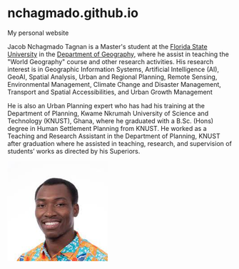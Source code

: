 # nchagmado.github.io
My personal website

Jacob Nchagmado Tagnan is a Master's student at the [Florida State University](https://www.fsu.edu/) in the [Department of Geography](https://coss.fsu.edu/geography/), where he assist in teaching the "World Geography" course and other research activities. His research interest is in Geographic Information Systems, Artificial Intelligence (AI), GeoAI, Spatial Analysis, Urban and Regional Planning, Remote Sensing, Environmental Management, Climate Change and Disaster Management, Transport and Spatial Accessibilities, and Urban Growth Management

He is also an Urban Planning expert who has had his training at the Department of Planning, Kwame Nkrumah University of Science and Technology (KNUST), Ghana, where he graduated with a B.Sc. (Hons) degree in Human Settlement Planning from KNUST. He worked as a Teaching and Research Assistant in the Department of Planning, KNUST after graduation where he assisted in teaching, research, and supervision of students’ works as directed by his Superiors.

![](image.png)

